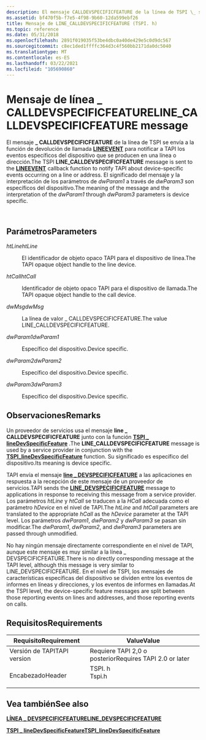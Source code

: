 ```yaml
---
description: El mensaje CALLDEVSPECIFICFEATURE de la línea de TSPI \_ se envía a la función de devolución de llamada LINEEVENT para notificar a TAPI los eventos específicos del dispositivo que se producen en una línea o dirección.
ms.assetid: bf470f5b-f7e5-4f98-9b60-12da599ebf26
title: Mensaje de LINE_CALLDEVSPECIFICFEATURE (TSPI. h)
ms.topic: reference
ms.date: 05/31/2018
ms.openlocfilehash: 2891f019035f53be4dbc0a40de429e5c0d9dc567
ms.sourcegitcommit: c8ec1ded1ffffc364d3c4f560bb2171da0dc5040
ms.translationtype: MT
ms.contentlocale: es-ES
ms.lasthandoff: 03/22/2021
ms.locfileid: "105690860"
---
```

# <a name="line_calldevspecificfeature-message"></a><span data-ttu-id="72545-103">Mensaje de línea \_ CALLDEVSPECIFICFEATURE</span><span class="sxs-lookup"><span data-stu-id="72545-103">LINE\_CALLDEVSPECIFICFEATURE message</span></span>

<span data-ttu-id="72545-104">El mensaje **\_ CALLDEVSPECIFICFEATURE** de la línea de TSPI se envía a la función de devolución de llamada [**LINEEVENT**](/windows/win32/api/tspi/nc-tspi-lineevent) para notificar a TAPI los eventos específicos del dispositivo que se producen en una línea o dirección.</span><span class="sxs-lookup"><span data-stu-id="72545-104">The TSPI **LINE\_CALLDEVSPECIFICFEATURE** message is sent to the [**LINEEVENT**](/windows/win32/api/tspi/nc-tspi-lineevent) callback function to notify TAPI about device-specific events occurring on a line or address.</span></span> <span data-ttu-id="72545-105">El significado del mensaje y la interpretación de los parámetros de *dwParam1* a través de *dwParam3* son específicos del dispositivo.</span><span class="sxs-lookup"><span data-stu-id="72545-105">The meaning of the message and the interpretation of the *dwParam1* through *dwParam3* parameters is device specific.</span></span>


```C++
            
```



## <a name="parameters"></a><span data-ttu-id="72545-106">Parámetros</span><span class="sxs-lookup"><span data-stu-id="72545-106">Parameters</span></span>

<dl> <dt>

<span data-ttu-id="72545-107">*htLine*</span><span class="sxs-lookup"><span data-stu-id="72545-107">*htLine*</span></span> 
</dt> <dd>

<span data-ttu-id="72545-108">El identificador de objeto opaco TAPI para el dispositivo de línea.</span><span class="sxs-lookup"><span data-stu-id="72545-108">The TAPI opaque object handle to the line device.</span></span>

</dd> <dt>

<span data-ttu-id="72545-109">*htCall*</span><span class="sxs-lookup"><span data-stu-id="72545-109">*htCall*</span></span> 
</dt> <dd>

<span data-ttu-id="72545-110">Identificador de objeto opaco TAPI para el dispositivo de llamada.</span><span class="sxs-lookup"><span data-stu-id="72545-110">The TAPI opaque object handle to the call device.</span></span>

</dd> <dt>

<span data-ttu-id="72545-111">*dwMsg*</span><span class="sxs-lookup"><span data-stu-id="72545-111">*dwMsg*</span></span> 
</dt> <dd>

<span data-ttu-id="72545-112">La línea de valor \_ CALLDEVSPECIFICFEATURE.</span><span class="sxs-lookup"><span data-stu-id="72545-112">The value LINE\_CALLDEVSPECIFICFEATURE.</span></span>

</dd> <dt>

<span data-ttu-id="72545-113">*dwParam1*</span><span class="sxs-lookup"><span data-stu-id="72545-113">*dwParam1*</span></span> 
</dt> <dd>

<span data-ttu-id="72545-114">Específico del dispositivo.</span><span class="sxs-lookup"><span data-stu-id="72545-114">Device specific.</span></span>

</dd> <dt>

<span data-ttu-id="72545-115">*dwParam2*</span><span class="sxs-lookup"><span data-stu-id="72545-115">*dwParam2*</span></span> 
</dt> <dd>

<span data-ttu-id="72545-116">Específico del dispositivo.</span><span class="sxs-lookup"><span data-stu-id="72545-116">Device specific.</span></span>

</dd> <dt>

<span data-ttu-id="72545-117">*dwParam3*</span><span class="sxs-lookup"><span data-stu-id="72545-117">*dwParam3*</span></span> 
</dt> <dd>

<span data-ttu-id="72545-118">Específico del dispositivo.</span><span class="sxs-lookup"><span data-stu-id="72545-118">Device specific.</span></span>

</dd> </dl>

## <a name="remarks"></a><span data-ttu-id="72545-119">Observaciones</span><span class="sxs-lookup"><span data-stu-id="72545-119">Remarks</span></span>

<span data-ttu-id="72545-120">Un proveedor de servicios usa el mensaje **line \_ CALLDEVSPECIFICFEATURE** junto con la función [**TSPI \_ lineDevSpecificFeature**](/windows/win32/api/tspi/nf-tspi-tspi_linedevspecificfeature) .</span><span class="sxs-lookup"><span data-stu-id="72545-120">The **LINE\_CALLDEVSPECIFICFEATURE** message is used by a service provider in conjunction with the [**TSPI\_lineDevSpecificFeature**](/windows/win32/api/tspi/nf-tspi-tspi_linedevspecificfeature) function.</span></span> <span data-ttu-id="72545-121">Su significado es específico del dispositivo.</span><span class="sxs-lookup"><span data-stu-id="72545-121">Its meaning is device specific.</span></span>

<span data-ttu-id="72545-122">TAPI envía el mensaje [**line \_ DEVSPECIFICFEATURE**](/previous-versions/windows/desktop/legacy/ms725227(v=vs.85)) a las aplicaciones en respuesta a la recepción de este mensaje de un proveedor de servicios.</span><span class="sxs-lookup"><span data-stu-id="72545-122">TAPI sends the [**LINE\_DEVSPECIFICFEATURE**](/previous-versions/windows/desktop/legacy/ms725227(v=vs.85)) message to applications in response to receiving this message from a service provider.</span></span> <span data-ttu-id="72545-123">Los parámetros *htLine* y *htCall* se traducen a la *HCall* adecuada como el parámetro *hDevice* en el nivel de TAPI.</span><span class="sxs-lookup"><span data-stu-id="72545-123">The *htLine* and *htCall* parameters are translated to the appropriate *hCall* as the *hDevice* parameter at the TAPI level.</span></span> <span data-ttu-id="72545-124">Los parámetros *dwParam1*, *dwParam2* y *dwParam3* se pasan sin modificar.</span><span class="sxs-lookup"><span data-stu-id="72545-124">The *dwParam1*, *dwParam2*, and *dwParam3* parameters are passed through unmodified.</span></span>

<span data-ttu-id="72545-125">No hay ningún mensaje directamente correspondiente en el nivel de TAPI, aunque este mensaje es muy similar a la línea \_ DEVSPECIFICFEATURE.</span><span class="sxs-lookup"><span data-stu-id="72545-125">There is no directly corresponding message at the TAPI level, although this message is very similar to LINE\_DEVSPECIFICFEATURE.</span></span> <span data-ttu-id="72545-126">En el nivel de TSPI, los mensajes de características específicas del dispositivo se dividen entre los eventos de informes en líneas y direcciones, y los eventos de informes en llamadas.</span><span class="sxs-lookup"><span data-stu-id="72545-126">At the TSPI level, the device-specific feature messages are split between those reporting events on lines and addresses, and those reporting events on calls.</span></span>

## <a name="requirements"></a><span data-ttu-id="72545-127">Requisitos</span><span class="sxs-lookup"><span data-stu-id="72545-127">Requirements</span></span>



| <span data-ttu-id="72545-128">Requisito</span><span class="sxs-lookup"><span data-stu-id="72545-128">Requirement</span></span> | <span data-ttu-id="72545-129">Value</span><span class="sxs-lookup"><span data-stu-id="72545-129">Value</span></span> |
|-------------------------|-----------------------------------------------------------------------------------|
| <span data-ttu-id="72545-130">Versión de TAPI</span><span class="sxs-lookup"><span data-stu-id="72545-130">TAPI version</span></span><br/> | <span data-ttu-id="72545-131">Requiere TAPI 2,0 o posterior</span><span class="sxs-lookup"><span data-stu-id="72545-131">Requires TAPI 2.0 or later</span></span><br/>                                             |
| <span data-ttu-id="72545-132">Encabezado</span><span class="sxs-lookup"><span data-stu-id="72545-132">Header</span></span><br/>       | <dl> <span data-ttu-id="72545-133"><dt>TSPI. h</dt></span><span class="sxs-lookup"><span data-stu-id="72545-133"><dt>Tspi.h</dt></span></span> </dl> |



## <a name="see-also"></a><span data-ttu-id="72545-134">Vea también</span><span class="sxs-lookup"><span data-stu-id="72545-134">See also</span></span>

<dl> <dt>

<span data-ttu-id="72545-135">[**LÍNEA \_ DEVSPECIFICFEATURE**](/previous-versions/windows/desktop/legacy/ms725227(v=vs.85))</span><span class="sxs-lookup"><span data-stu-id="72545-135">[**LINE\_DEVSPECIFICFEATURE**](/previous-versions/windows/desktop/legacy/ms725227(v=vs.85))</span></span>
</dt> <dt>

[<span data-ttu-id="72545-136">**TSPI \_ lineDevSpecificFeature**</span><span class="sxs-lookup"><span data-stu-id="72545-136">**TSPI\_lineDevSpecificFeature**</span></span>](/windows/win32/api/tspi/nf-tspi-tspi_linedevspecificfeature)
</dt> </dl>

 

